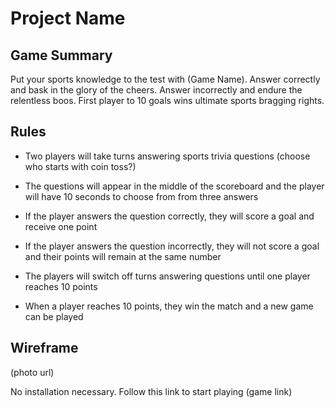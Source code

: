 # Project Name

## Game Summary
Put your sports knowledge to the test with (Game Name). Answer correctly and bask in the glory of the cheers. Answer incorrectly and endure the relentless boos. First player to 10 goals wins ultimate sports bragging rights.

## Rules
* Two players will take turns answering sports trivia questions (choose who starts with coin toss?)

* The questions will appear in the middle of the scoreboard and the player will have 10 seconds to choose from from three answers

* If the player answers the question correctly, they will score a goal and receive one point

* If the player answers the question incorrectly, they will not score a goal and their points will remain at the same number  

* The players will switch off turns answering questions until one player reaches 10 points   

* When a player reaches 10 points, they win the match and a new game can be played

## Wireframe
(photo url)

No installation necessary. Follow this link to start playing (game link)

